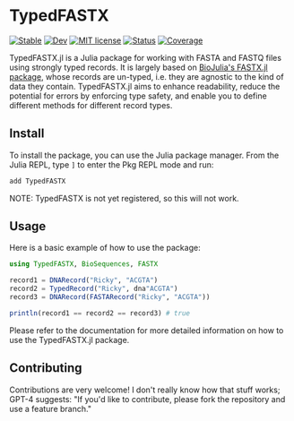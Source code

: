 # TypedFASTX

[![Stable](https://img.shields.io/badge/docs-stable-blue.svg)](https://anton083.github.io/TypedFASTX.jl/stable/)
[![Dev](https://img.shields.io/badge/docs-dev-blue.svg)](https://anton083.github.io/TypedFASTX.jl/dev/)
[![MIT license](https://img.shields.io/badge/license-MIT-green.svg)](https://opensource.org/license/MIT)
[![Status](https://github.com/anton083/TypedFASTX.jl/actions/workflows/CI.yml/badge.svg?branch=main)](https://github.com/anton083/TypedFASTX.jl/actions/workflows/CI.yml?query=branch%3Amaster)
[![Coverage](https://codecov.io/gh/anton083/TypedFASTX.jl/branch/main/graph/badge.svg)](https://codecov.io/gh/anton083/TypedFASTX.jl)
<!-- [![Build Status](https://travis-ci.com/anton083/TypedFASTX.jl.svg?branch=master)](https://travis-ci.com/anton083/TypedFASTX.jl) -->

TypedFASTX.jl is a Julia package for working with FASTA and FASTQ files using strongly typed records. It is largely based on [BioJulia's FASTX.jl package](https://github.com/BioJulia/FASTX.jl), whose records are un-typed, i.e. they are agnostic to the kind of data they contain. TypedFASTX.jl aims to enhance readability, reduce the potential for errors by enforcing type safety, and enable you to define different methods for different record types.

## Install

To install the package, you can use the Julia package manager. From the Julia REPL, type `]` to enter the Pkg REPL mode and run:

```julia
add TypedFASTX
```
NOTE: TypedFASTX is not yet registered, so this will not work.

## Usage
Here is a basic example of how to use the package:

```julia
using TypedFASTX, BioSequences, FASTX

record1 = DNARecord("Ricky", "ACGTA")
record2 = TypedRecord("Ricky", dna"ACGTA")
record3 = DNARecord(FASTARecord("Ricky", "ACGTA"))

println(record1 == record2 == record3) # true
```

Please refer to the documentation for more detailed information on how to use the TypedFASTX.jl package.

## Contributing
Contributions are very welcome! I don't really know how that stuff works; GPT-4 suggests: "If you'd like to contribute, please fork the repository and use a feature branch."
